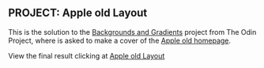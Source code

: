 ## PROJECT: Apple old Layout

This is the solution to the [Backgrounds and Gradients](https://www.theodinproject.com/lessons/building-with-backgrounds-and-gradients) project from The Odin Project, where is asked to make a cover of the [Apple old homepage](http://web.archive.org/web/20140301004610/http://www.apple.com/).

View the final result clicking at [Apple old Layout](https://fcarlosdev.github.io/apple-old-layout/)
